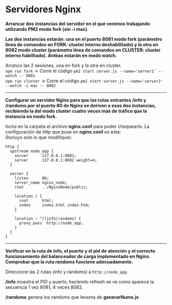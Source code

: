 # Servidores Nginx

**Arrancar dos instancias del servidor en el que venimos trabajando utilizando PM2 modo fork (sin -i max).**<br />

**Las dos instancias estarán: una en el puerto 8081 modo fork (parámetro línea de comandos en FORK: cluster interno deshabilitado) y la otra en 8082 modo cluster (parámetro línea de comandos en CLUSTER: cluster interno habilitado). Ambas estarán en modo watch.**<br />

Arranco las 2 sesiones, una en fork y la otra en cluster.<br />
```npm run fork``` -> Corre el código ```pm2 start server.js --name='server1' --watch -- 8081```<br />
```npm run cluster``` -> Corre el código ```pm2 start server.js --name='server2' --watch -i max -- 8082```
<hr />

**Configurar un servidor Nginx para que las rutas entrantes /info y /randoms por el puerto 80 de Nginx se deriven a esas dos instancias, recibiendo la del modo cluster cuatro veces más de tráfico que la instancia en modo fork.**<br />

Inclui en la carpeta el archivo **nginx.conf** para poder chequearlo.
La configuración de *http* que puse en **nginx.conf** es esta:<br />
(Incluyo solo lo que modifique):

```
http {
  upstream node_app {
    server      127.0.0.1:8081;
    server      127.0.0.1:8082 weight=4;
  }

  server {
    listen      80;
    server_name nginx_node;
    root        ../NginxNode/public;

    location / {
      root      html;
      index     index.html index.htm;
    }

    location ~ ^/(info|randoms) {
      proxy_pass  http://node_app;
    }
  }
}

```

<hr />

**Verificar en la ruta de info, el puerto y el pid de atención y el correcto funcionamiento del balanceador de carga implementado en Nginx. Comprobar que la ruta randoms funcione adecuadamente.**<br />

Direccione las 2 rutas (info y randoms) a ```http://node_app```.

**/info** muestra el PID y puerto, haciendo refresh se ve como aparece la secuencia 1 vez 8081, 4 veces 8082.

**/randoms** genera los randoms que levanta de **generarNums.js**
